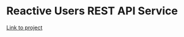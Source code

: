 # Reactive Users REST API Service

[Link to project](https://github.com/MindaugasJasiunas/reactive-rest-API)